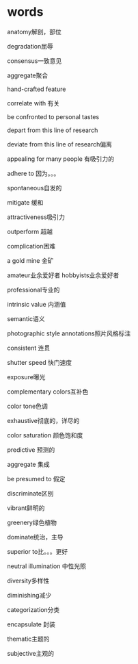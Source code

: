 # words

anatomy解剖，部位 

degradation屈辱

consensus一致意见

aggregate聚合

hand-crafted feature

correlate with 有关

be confronted to personal tastes

depart from this line of research

deviate from this line of research偏离

appealing for many people 有吸引力的

adhere to 因为。。。

spontaneous自发的

mitigate 缓和

attractiveness吸引力

outperform 超越

complication困难

a gold mine 金矿

amateur业余爱好者
hobbyists业余爱好者

professional专业的

intrinsic value 内涵值

semantic语义

photographic style annotations照片风格标注

consistent 连贯

shutter speed 快门速度

exposure曝光 

complementary colors互补色

color tone色调

exhaustive彻底的，详尽的

color saturation 颜色饱和度

predictive 预测的

aggregate 集成

be presumed to 假定

discriminate区别

vibrant鲜明的

greenery绿色植物

dominate统治，主导

superior to比。。。更好

neutral illumination 中性光照

diversity多样性

diminishing减少

categorization分类

encapsulate 封装

thematic主题的

subjective主观的

